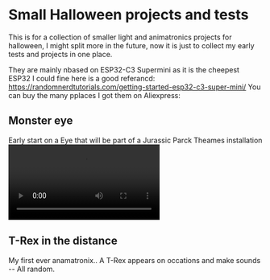# Small Halloween projects and tests
This is for a collection of smaller light and animatronics projects for halloween, I might split more in the future, now it is just to collect my early tests and projects in one place.

They are mainly nbased on ESP32-C3 Supermini as it is the cheepest ESP32 I could fine here is a good referancd: https://randomnerdtutorials.com/getting-started-esp32-c3-super-mini/
You can buy the many pplaces I got them on Aliexpress: 

## Monster eye
Early start on a Eye that will be part of a Jurassic Parck Theames installation 
<video controls src="images/DragonEye.mp4" title="Title"></video>

## T-Rex in the distance
My first ever anamatronix.. A T-Rex appears on occations and make sounds -- All random.


